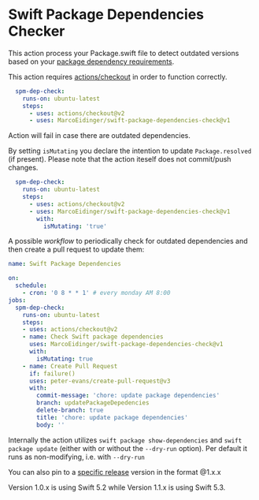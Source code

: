 # Swift Package Dependencies Checker

This action process your Package.swift file to detect outdated versions based on your [package dependency requirements](https://docs.swift.org/package-manager/PackageDescription/PackageDescription.html#package-dependency-requirement).

This action requires [actions/checkout](https://github.com/actions/checkout) in order to function correctly.

```yaml
  spm-dep-check:
    runs-on: ubuntu-latest
    steps:
      - uses: actions/checkout@v2
      - uses: MarcoEidinger/swift-package-dependencies-check@v1
```

Action will fail in case there are outdated dependencies.

By setting `isMutating` you declare the intention to update `Package.resolved` (if present). Please note that the action iteself does not commit/push changes.

```yaml
  spm-dep-check:
    runs-on: ubuntu-latest
    steps:
      - uses: actions/checkout@v2
      - uses: MarcoEidinger/swift-package-dependencies-check@v1
        with:
          isMutating: 'true'
```

A possible _workflow_ to periodically check for outdated dependencies and then create a pull request to update them: 

```yaml
name: Swift Package Dependencies

on: 
  schedule:
    - cron: '0 8 * * 1' # every monday AM 8:00
jobs:
  spm-dep-check:
    runs-on: ubuntu-latest
    steps:
    - uses: actions/checkout@v2
    - name: Check Swift package dependencies
      uses: MarcoEidinger/swift-package-dependencies-check@v1
      with:
        isMutating: true
    - name: Create Pull Request
      if: failure()
      uses: peter-evans/create-pull-request@v3
      with:
        commit-message: 'chore: update package dependencies'
        branch: updatePackageDepedencies
        delete-branch: true
        title: 'chore: update package dependencies'
        body: ''
```

Internally the action utilizes `swift package show-dependencies` and `swift package update` (either with or without the `--dry-run` option). Per default it runs as non-modifying, i.e. with `--dry-run`

You can also pin to a [specific release](MarcoEidinger/swift-package-dependencies-check/releases) version in the format @1.x.x

Version 1.0.x is using Swift 5.2 while Version 1.1.x is using Swift 5.3.
